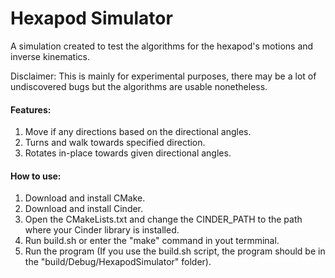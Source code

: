 # Hexapod Simulator

A simulation created to test the algorithms for the hexapod's motions and inverse kinematics.

Disclaimer: This is mainly for experimental purposes, there may be a lot of undiscovered bugs but the algorithms are usable nonetheless.

#### Features:
<ol>
    <li>Move if any directions based on the directional angles.</li>
    <li>Turns and walk towards specified direction.</li>
    <li>Rotates in-place towards given directional angles.</li>
</ol>

#### How to use:
<ol>
    <li>Download and install CMake.</li>
    <li>Download and install Cinder.</li>
    <li>Open the CMakeLists.txt and change the CINDER_PATH to the path where your Cinder library is installed.</li>
    <li>Run build.sh or enter the "make" command in yout termminal.</li>
    <li>Run the program (If you use the build.sh script, the program should be in the "build/Debug/HexapodSimulator" folder).</li>
</ol>
